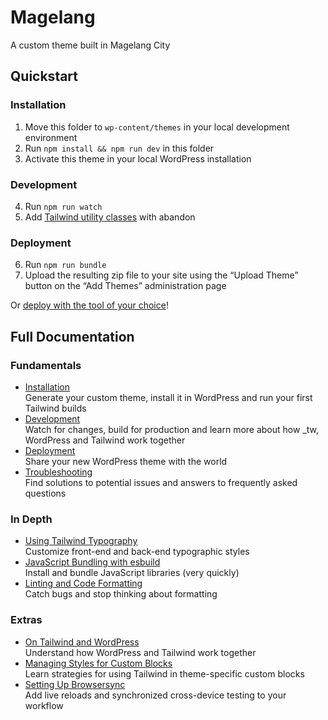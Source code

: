 # Magelang

A custom theme built in Magelang City

## Quickstart

### Installation

1. Move this folder to `wp-content/themes` in your local development environment
2. Run `npm install && npm run dev` in this folder
3. Activate this theme in your local WordPress installation

### Development

4. Run `npm run watch`
5. Add [Tailwind utility classes](https://tailwindcss.com/docs/utility-first) with abandon

### Deployment

6. Run `npm run bundle`
7. Upload the resulting zip file to your site using the “Upload Theme” button on the “Add Themes” administration page

Or [deploy with the tool of your choice](https://underscoretw.com/docs/deployment/#h-other-deployment-options)!

## Full Documentation

### Fundamentals

-   [Installation](https://underscoretw.com/docs/installation/)  
    Generate your custom theme, install it in WordPress and run your first Tailwind builds
-   [Development](https://underscoretw.com/docs/development/)  
    Watch for changes, build for production and learn more about how \_tw, WordPress and Tailwind work together
-   [Deployment](https://underscoretw.com/docs/deployment/)  
    Share your new WordPress theme with the world
-   [Troubleshooting](https://underscoretw.com/docs/troubleshooting/)  
    Find solutions to potential issues and answers to frequently asked questions

### In Depth

-   [Using Tailwind Typography](https://underscoretw.com/docs/tailwind-typography/)  
    Customize front-end and back-end typographic styles
-   [JavaScript Bundling with esbuild](https://underscoretw.com/docs/esbuild/)  
    Install and bundle JavaScript libraries (very quickly)
-   [Linting and Code Formatting](https://underscoretw.com/docs/linting-code-formatting/)  
    Catch bugs and stop thinking about formatting

### Extras

-   [On Tailwind and WordPress](https://underscoretw.com/docs/wordpress-tailwind/)  
    Understand how WordPress and Tailwind work together
-   [Managing Styles for Custom Blocks](https://underscoretw.com/docs/custom-blocks/)  
    Learn strategies for using Tailwind in theme-specific custom blocks
-   [Setting Up Browsersync](https://underscoretw.com/docs/browsersync/)  
    Add live reloads and synchronized cross-device testing to your workflow
